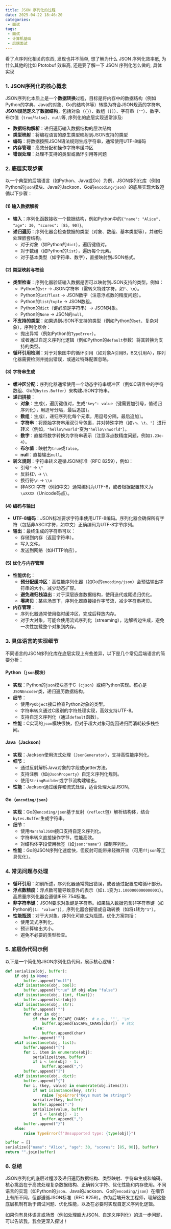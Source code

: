 ```yaml
---
title: JSON 序列化的过程
date: 2025-04-22 18:46:20
categories:
 - 面试
tags:
 - 面试
 - 计算机基础
 - 后端面试
---
```


看了点序列化相关的东西, 发现也并不简单, 想了解为什么 JSON 序列化效率低, 为什么其他的比如 Ptotobuf 效率高, 还是要了解一下 JSON 序列化怎么做的, 具体实现

### 1. **JSON序列化的核心概念**
JSON序列化本质上是一个**数据转换**过程，目标是将内存中的数据结构（例如Python的字典、Java的对象、Go的结构体等）转换为符合JSON规范的字符串, **JSON规范定义了数据结构**，包括对象（`{}`）、数组（`[]`）、字符串（`""`）、数字、布尔值（`true`/`false`）、`null`等, 序列化的底层实现通常涉及:

- **数据结构解析**：递归遍历输入数据结构的层次结构
- **类型映射**：将编程语言的原生类型映射到JSON支持的类型
- **编码**：将数据按照JSON语法规则生成字符串，通常使用UTF-8编码
- **内存管理**：高效分配和操作字符串缓冲区
- **错误处理**：处理不支持的类型或循环引用等问题

### 2. **底层实现步骤**
以一个典型的后端语言（如Python、Java或Go）为例，JSON序列化库（例如Python的`json`模块、Java的Jackson、Go的`encoding/json`）的底层实现大致遵循以下步骤：

#### **(1) 输入数据解析**
- **输入**：序列化函数接收一个数据结构，例如Python中的`{"name": "Alice", "age": 30, "scores": [85, 90]}`。
- **递归遍历**：序列化器会检查数据的类型（对象、数组、基本类型等），并递归处理嵌套结构。
  - 对于对象（如Python的`dict`），遍历键值对。
  - 对于数组（如Python的`list`），遍历每个元素。
  - 对于基本类型（如字符串、数字），直接映射到JSON格式。

#### **(2) 类型映射与校验**
- **类型检查**：序列化器验证输入数据是否可以映射到JSON支持的类型。例如：
  - Python的`str` → JSON字符串（需转义特殊字符，如`"`、`\n`）。
  - Python的`int`/`float` → JSON数字（注意浮点数的精度问题）。
  - Python的`list`/`tuple` → JSON数组。
  - Python的`dict`（键必须是字符串）→ JSON对象。
  - Python的`None` → JSON的`null`。
- **不支持的类型**：如果遇到JSON不支持的类型（例如Python的`set`、复杂对象），序列化器会：
  - 抛出异常（例如Python的`TypeError`）。
  - 或者通过自定义序列化逻辑（例如Python的`default`参数）将其转换为支持的类型。
- **循环引用检测**：对于对象图中的循环引用（如对象A引用B，B又引用A），序列化器需要检测并抛出错误，或通过特殊配置忽略。

#### **(3) 字符串生成**
- **缓冲区分配**：序列化器通常使用一个动态字符串缓冲区（例如C语言中的字符数组、Go的`bytes.Buffer`）来构建JSON字符串。
- **递归拼接**：
  - **对象**：生成`{`，遍历键值对，生成`"key": value`（键需要加引号，值递归序列化），用逗号分隔，最后追加`}`。
  - **数组**：生成`[`，递归序列化每个元素，用逗号分隔，最后追加`]`。
  - **字符串**：将原始字符串用双引号包裹，并对特殊字符（如`\n`、`\t`、`"`）进行转义（例如，`"hello\nworld"`变为`"hello\\nworld"`）。
  - **数字**：直接将数字转换为字符串表示（注意浮点数精度问题，例如`1.23e-4`）。
  - **布尔值**：映射为`true`或`false`。
  - **null**：直接输出`null`。
- **转义规则**：字符串转义遵循JSON标准（RFC 8259），例如：
  - 引号`"` → `\"`
  - 反斜杠`\` → `\\`
  - 换行符`\n` → `\\n`
  - 非ASCII字符（例如中文）通常编码为UTF-8，或者根据配置转义为`\uXXXX`（Unicode码点）。

#### **(4) 编码与输出**
- **UTF-8编码**：JSON标准要求字符串使用UTF-8编码。序列化器会确保所有字符（包括非ASCII字符，如中文）正确编码为UTF-8字节序列。
- **输出**：最终生成的字符串可以：
  - 存储到内存（返回字符串）。
  - 写入文件。
  - 发送到网络（如HTTP响应）。

#### **(5) 优化与内存管理**
- **性能优化**：
  - **预分配缓冲区**：高性能序列化器（如Go的`encoding/json`）会预估输出字符串的大小，减少动态扩容。
  - **避免递归栈溢出**：对于深层嵌套数据结构，使用迭代或尾递归优化。
  - **零拷贝**：某些场景下，序列化器直接操作字节流，减少字符串拷贝。
- **内存管理**：
  - 序列化器通常使用临时缓冲区，完成后释放内存。
  - 对于大对象，可能会使用流式序列化（streaming），边解析边生成，避免一次性加载整个对象到内存。

### 3. **具体语言的实现细节**
不同语言的JSON序列化库在底层实现上有些差异，以下是几个常见后端语言的简要分析：

#### **Python（`json`模块）**
- **实现**：Python的`json`模块基于C（`cjson`）或纯Python实现。核心是`JSONEncoder`类，递归遍历数据结构。
- **细节**：
  - 使用`PyObject`接口检查Python对象的类型。
  - 字符串转义通过C级别的字符处理实现，高效支持UTF-8。
  - 支持自定义序列化（通过`default`函数）。
- **性能**：C实现的`json`模块很快，但对于超大对象可能因递归而消耗较多栈空间。

#### **Java（Jackson）**
- **实现**：Jackson使用流式处理（`JsonGenerator`），支持高性能序列化。
- **细节**：
  - 通过反射解析Java对象的字段或getter方法。
  - 支持注解（如`@JsonProperty`）自定义序列化规则。
  - 使用`StringBuilder`或字节流构建输出。
- **性能**：Jackson通过缓存和流式处理，适合处理大型JSON。

#### **Go（`encoding/json`）**
- **实现**：Go的`encoding/json`基于反射（`reflect`包）解析结构体，结合`bytes.Buffer`生成字符串。
- **细节**：
  - 使用`MarshalJSON`接口支持自定义序列化。
  - 字符串转义直接操作字节，性能高效。
  - 对结构体字段使用标签（如`json:"name"`）控制序列化。
- **性能**：Go的JSON序列化速度快，但反射可能带来轻微开销（可用`ffjson`等工具优化）。

### 4. **常见问题与处理**
- **循环引用**：如前所述，序列化器通常抛出错误，或者通过配置忽略循环部分。
- **浮点数精度**：浮点数可能导致意外的表示（如`1.1`变为`1.1000000000000001`）。高质量序列化器会遵循IEEE 754标准。
- **非字符串键**：JSON要求对象键是字符串。如果输入数据包含非字符串键（如Python的`{1: "value"}`），序列化器会报错或自动转换（如将`1`转为`"1"`）。
- **性能瓶颈**：对于大对象，序列化可能成为瓶颈。优化方案包括：
  - 使用流式序列化。
  - 预计算输出大小。
  - 避免不必要的类型检查。

### 5. **底层伪代码示例**
以下是一个简化的JSON序列化伪代码，展示核心逻辑：

```python
def serialize(obj, buffer):
    if obj is None:
        buffer.append("null")
    elif isinstance(obj, bool):
        buffer.append("true" if obj else "false")
    elif isinstance(obj, (int, float)):
        buffer.append(str(obj))
    elif isinstance(obj, str):
        buffer.append('"')
        for char in obj:
            if char in ESCAPE_CHARS:  # e.g., '"', '\n'
                buffer.append(ESCAPE_CHARS[char])  # 转义
            else:
                buffer.append(char)
        buffer.append('"')
    elif isinstance(obj, list):
        buffer.append("[")
        for i, item in enumerate(obj):
            serialize(item, buffer)
            if i < len(obj) - 1:
                buffer.append(",")
        buffer.append("]")
    elif isinstance(obj, dict):
        buffer.append("{")
        for i, (key, value) in enumerate(obj.items()):
            if not isinstance(key, str):
                raise TypeError("Keys must be strings")
            serialize(key, buffer)
            buffer.append(":")
            serialize(value, buffer)
            if i < len(obj) - 1:
                buffer.append(",")
        buffer.append("}")
    else:
        raise TypeError(f"Unsupported type: {type(obj)}")

buffer = []
serialize({"name": "Alice", "age": 30, "scores": [85, 90]}, buffer)
return "".join(buffer)
```

### 6. **总结**
JSON序列化的底层过程涉及递归遍历数据结构、类型映射、字符串生成和编码。核心挑战在于高效处理复杂数据结构、正确转义字符、优化性能和内存使用。不同语言的实现（如Python的`json`、Java的Jackson、Go的`encoding/json`）在细节上有所不同，但都遵循JSON标准（RFC 8259）。作为后端开发工程师，理解这些底层机制有助于调试问题、优化性能，以及在必要时实现自定义序列化逻辑。

如果你有具体语言或场景（例如处理超大JSON、自定义序列化）的进一步问题，可以告诉我，我会更深入探讨！

